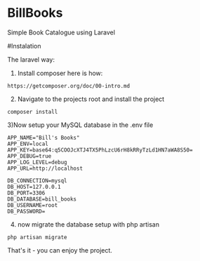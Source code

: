 # BillBooks
Simple Book Catalogue using Laravel


#Instalation

The laravel way:
1) Install composer here is how: 

```
https://getcomposer.org/doc/00-intro.md
```

2) Navigate to the projects root and install the project 
```
composer install
```

3)Now setup your MySQL database in the .env file
```
APP_NAME="Bill's Books"
APP_ENV=local
APP_KEY=base64:q5COOJcXTJ4TX5PhLzcU6rH8kRRyTzLd1HN7aWA8S50=
APP_DEBUG=true
APP_LOG_LEVEL=debug
APP_URL=http://localhost

DB_CONNECTION=mysql
DB_HOST=127.0.0.1
DB_PORT=3306
DB_DATABASE=bill_books
DB_USERNAME=root
DB_PASSWORD=
```


4) now migrate the database setup with php artisan
```
php artisan migrate
```

That's it - you can enjoy the project.